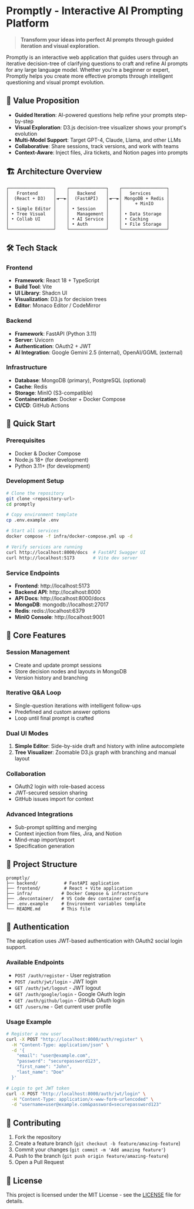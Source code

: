 # Promptly - Interactive AI Prompting Platform

> **Transform your ideas into perfect AI prompts through guided iteration and visual exploration.**

Promptly is an interactive web application that guides users through an iterative decision-tree of clarifying questions to craft and refine AI prompts for any large language model. Whether you're a beginner or expert, Promptly helps you create more effective prompts through intelligent questioning and visual prompt evolution.

## 🎯 **Value Proposition**

- **Guided Iteration**: AI-powered questions help refine your prompts step-by-step
- **Visual Exploration**: D3.js decision-tree visualizer shows your prompt's evolution
- **Multi-Model Support**: Target GPT-4, Claude, Llama, and other LLMs
- **Collaborative**: Share sessions, track versions, and work with teams
- **Context-Aware**: Inject files, Jira tickets, and Notion pages into prompts

## 🏗️ **Architecture Overview**

```
┌─────────────────┐    ┌──────────────┐    ┌─────────────────┐
│   Frontend      │    │   Backend    │    │   Services      │
│  (React + D3)   │◄──►│  (FastAPI)   │◄──►│ MongoDB + Redis │
│                 │    │              │    │     + MinIO     │
│ • Simple Editor │    │ • Session    │    │                 │
│ • Tree Visual   │    │   Management │    │ • Data Storage  │
│ • Collab UI     │    │ • AI Service │    │ • Caching       │
│                 │    │ • Auth       │    │ • File Storage  │
└─────────────────┘    └──────────────┘    └─────────────────┘
```

## 🛠️ **Tech Stack**

### **Frontend**
- **Framework**: React 18 + TypeScript
- **Build Tool**: Vite
- **UI Library**: Shadcn UI
- **Visualization**: D3.js for decision trees
- **Editor**: Monaco Editor / CodeMirror

### **Backend**
- **Framework**: FastAPI (Python 3.11)
- **Server**: Uvicorn
- **Authentication**: OAuth2 + JWT
- **AI Integration**: Google Gemini 2.5 (internal), OpenAI/GGML (external)

### **Infrastructure**
- **Database**: MongoDB (primary), PostgreSQL (optional)
- **Cache**: Redis
- **Storage**: MinIO (S3-compatible)
- **Containerization**: Docker + Docker Compose
- **CI/CD**: GitHub Actions

## 🚀 **Quick Start**

### **Prerequisites**
- Docker & Docker Compose
- Node.js 18+ (for development)
- Python 3.11+ (for development)

### **Development Setup**
```bash
# Clone the repository
git clone <repository-url>
cd promptly

# Copy environment template
cp .env.example .env

# Start all services
docker compose -f infra/docker-compose.yml up -d

# Verify services are running
curl http://localhost:8000/docs  # FastAPI Swagger UI
curl http://localhost:5173       # Vite dev server
```

### **Service Endpoints**
- **Frontend**: http://localhost:5173
- **Backend API**: http://localhost:8000
- **API Docs**: http://localhost:8000/docs
- **MongoDB**: mongodb://localhost:27017
- **Redis**: redis://localhost:6379
- **MinIO Console**: http://localhost:9001

## 🏢 **Core Features**

### **Session Management**
- Create and update prompt sessions
- Store decision nodes and layouts in MongoDB
- Version history and branching

### **Iterative Q&A Loop**
- Single-question iterations with intelligent follow-ups
- Predefined and custom answer options
- Loop until final prompt is crafted

### **Dual UI Modes**
1. **Simple Editor**: Side-by-side draft and history with inline autocomplete
2. **Tree Visualizer**: Zoomable D3.js graph with branching and manual layout

### **Collaboration**
- OAuth2 login with role-based access
- JWT-secured session sharing
- GitHub issues import for context

### **Advanced Integrations**
- Sub-prompt splitting and merging
- Context injection from files, Jira, and Notion
- Mind-map import/export
- Specification generation

## 📁 **Project Structure**

```
promptly/
├── backend/          # FastAPI application
├── frontend/         # React + Vite application  
├── infra/           # Docker Compose & infrastructure
├── .devcontainer/   # VS Code dev container config
├── .env.example     # Environment variables template
└── README.md        # This file
```

## 🔐 **Authentication**

The application uses JWT-based authentication with OAuth2 social login support.

### **Available Endpoints**
- `POST /auth/register` - User registration
- `POST /auth/jwt/login` - JWT login
- `GET /auth/jwt/logout` - JWT logout  
- `GET /auth/google/login` - Google OAuth login
- `GET /auth/github/login` - GitHub OAuth login
- `GET /users/me` - Get current user profile

### **Usage Example**
```bash
# Register a new user
curl -X POST "http://localhost:8000/auth/register" \
  -H "Content-Type: application/json" \
  -d '{
    "email": "user@example.com",
    "password": "securepassword123",
    "first_name": "John",
    "last_name": "Doe"
  }'

# Login to get JWT token
curl -X POST "http://localhost:8000/auth/jwt/login" \
  -H "Content-Type: application/x-www-form-urlencoded" \
  -d "username=user@example.com&password=securepassword123"
```

## 🤝 **Contributing**

1. Fork the repository
2. Create a feature branch (`git checkout -b feature/amazing-feature`)
3. Commit your changes (`git commit -m 'Add amazing feature'`)
4. Push to the branch (`git push origin feature/amazing-feature`)
5. Open a Pull Request

## 📄 **License**

This project is licensed under the MIT License - see the [LICENSE](LICENSE) file for details. 